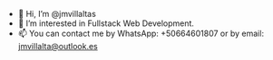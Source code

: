- 👋 Hi, I’m @jmvillaltas
- 👀 I’m interested in Fullstack Web Development.
- 📫 You can contact me by WhatsApp: +50664601807 or by email: jmvillalta@outlook.es

<!---
jmvillaltas/jmvillaltas is a ✨ special ✨ repository because its `README.md` (this file) appears on your GitHub profile.
You can click the Preview link to take a look at your changes.
--->
